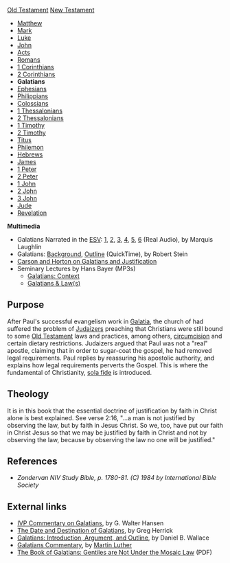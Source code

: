 [Old Testament](Old_Testament "Old Testament")
[New Testament](New_Testament "New Testament")
-   [Matthew](Gospel_of_Matthew "Gospel of Matthew")
-   [Mark](Gospel_of_Mark "Gospel of Mark")
-   [Luke](Gospel_of_Luke "Gospel of Luke")
-   [John](Gospel_of_John "Gospel of John")
-   [Acts](Acts_of_the_Apostles "Acts of the Apostles")
-   [Romans](Epistle_to_the_Romans "Epistle to the Romans")
-   [1 Corinthians](First_Epistle_to_the_Corinthians "First Epistle to the Corinthians")
-   [2 Corinthians](Second_Epistle_to_the_Corinthians "Second Epistle to the Corinthians")
-   **Galatians**
-   [Ephesians](Epistle_to_the_Ephesians "Epistle to the Ephesians")
-   [Philippians](Epistle_to_the_Philippians "Epistle to the Philippians")
-   [Colossians](Epistle_to_the_Colossians "Epistle to the Colossians")
-   [1 Thessalonians](First_Epistle_to_the_Thessalonians "First Epistle to the Thessalonians")
-   [2 Thessalonians](Second_Epistle_to_the_Thessalonians "Second Epistle to the Thessalonians")
-   [1 Timothy](First_Epistle_to_Timothy "First Epistle to Timothy")
-   [2 Timothy](Second_Epistle_to_Timothy "Second Epistle to Timothy")
-   [Titus](Epistle_to_Titus "Epistle to Titus")
-   [Philemon](Epistle_to_Philemon "Epistle to Philemon")
-   [Hebrews](Epistle_to_the_Hebrews "Epistle to the Hebrews")
-   [James](Epistle_of_James "Epistle of James")
-   [1 Peter](First_Epistle_of_Peter "First Epistle of Peter")
-   [2 Peter](Second_Epistle_of_Peter "Second Epistle of Peter")
-   [1 John](First_Epistle_of_John "First Epistle of John")
-   [2 John](Second_Epistle_of_John "Second Epistle of John")
-   [3 John](Third_Epistle_of_John "Third Epistle of John")
-   [Jude](Epistle_of_Jude "Epistle of Jude")
-   [Revelation](Book_of_Revelation "Book of Revelation")

**Multimedia**

-   Galatians Narrated in the [ESV](ESV "ESV"):
    [1](http://www.gnpcb.org/esv/share/audio/smil?passage=Galatians+1),
    [2](http://www.gnpcb.org/esv/share/audio/smil?passage=Galatians+2),
    [3](http://www.gnpcb.org/esv/share/audio/smil?passage=Galatians+3),
    [4](http://www.gnpcb.org/esv/share/audio/smil?passage=Galatians+4),
    [5](http://www.gnpcb.org/esv/share/audio/smil?passage=Galatians+5),
    [6](http://www.gnpcb.org/esv/share/audio/smil?passage=Galatians+6)
    (Real Audio), by Marquis Laughlin
-   Galatians:
    [Background](http://biblicaltraining.org/audio/NT502/nt2_stein_21.mov),
    [Outline](http://biblicaltraining.org/audio/NT502/nt2_stein_22.mov)
    (QuickTime), by Robert Stein
-   [Carson and Horton on Galatians and Justification](http://theologica.blogspot.com/2008/05/carson-and-horton-on-galatians-and.html)
-   Seminary Lectures by Hans Bayer (MP3s)
    -   [Galatians: Context](http://covenantseminary.inmotionhosting.com/NT230_Lecture_13.mp3)
    -   [Galatians & Law(s)](http://covenantseminary.inmotionhosting.com/NT230_Lecture_14.mp3)

## Purpose

After Paul's successful evangelism work in
[Galatia](Galatia "Galatia"), the church of had suffered the
problem of
[Judaizers](index.php?title=Judaizer&action=edit&redlink=1 "Judaizer (page does not exist)")
preaching that Christians were still bound to some
[Old Testament](Old_Testament "Old Testament") laws and practices,
among others,
[circumcision](index.php?title=Circumcision&action=edit&redlink=1 "Circumcision (page does not exist)")
and certain dietary restrictions. Judaizers argued that Paul was
not a "real" apostle, claiming that in order to sugar-coat the
gospel, he had removed legal requirements. Paul replies by
reassuring his apostolic authority, and explains how legal
requirements perverts the Gospel. This is where the fundamental of
Christianity, [sola fide](Sola_fide "Sola fide") is introduced.

## Theology

It is in this book that the essential doctrine of justification by
faith in Christ alone is best explained. See verse 2:16, "...a man
is not justified by observing the law, but by faith in Jesus
Christ. So we, too, have put our faith in Christ Jesus so that we
may be justified by faith in Christ and not by observing the law,
because by observing the law no one will be justified."

## References

-   *Zondervan NIV Study Bible, p. 1780-81. (C) 1984 by International Bible Society*

## External links

-   [IVP Commentary on Galatians](http://www.biblegateway.com/resources/commentaries/index.php?action=getBookSections&cid=7&source=),
    by G. Walter Hansen
-   [The Date and Destination of Galatians](http://www.bible.org/page.asp?page_id=1338),
    by Greg Herrick
-   [Galatians: Introduction, Argument, and Outline](http://www.bible.org/page.asp?page_id=1237),
    by Daniel B. Wallace
-   [Galatians Commentary](http://eword.gospelcom.net/comments//galatians/luther/galatians1.htm),
    by [Martin Luther](Martin_Luther "Martin Luther")
-   [The Book of Galatians: Gentiles are Not Under the Mosaic Law](http://people.cedarville.edu/employee/millerc/ets/3.pdf)
    (PDF)



